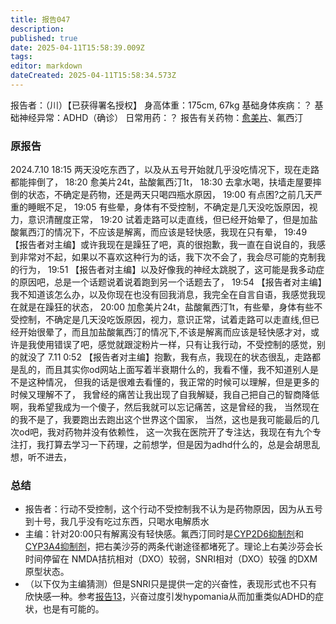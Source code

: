 ```yaml
---
title: 报告047
description: 
published: true
date: 2025-04-11T15:58:39.009Z
tags: 
editor: markdown
dateCreated: 2025-04-11T15:58:34.573Z
---
```


报告者：（川）【已获得署名授权】
身高体重：175cm, 67kg
基础身体疾病：？
基础神经异常：ADHD（确诊）
日常用药：？
报告有关药物：[愈美片](/%E5%A4%8D%E6%96%B9%E7%B3%BB%E5%88%97/#%E6%84%88%E7%BE%8E)、氟西汀

### 原报告
2024.7.10
18:15 两天没吃东西了，以及从五号开始就几乎没吃情况下，现在走路都能摔倒了，
18:20 愈美片24t，盐酸氟西汀1t，
18:30 去拿水喝，扶墙走屋要摔倒的状态，不确定是药物，还是两天只喝四瓶水原因，
19:00 有点困?之前几天严重的睡眠不足，
19:05 有些晕，身体有不受控制，不确定是几天没吃饭原因，视力，意识清醒度正常，
19:20 试着走路可以走直线，但已经开始晕了，但是加盐酸氟西汀的情况下，不应该是解离，而应该是轻快感，我现在只有晕，
19:49 【报告者对主编】或许我现在是躁狂了吧，真的很抱歉，我一直在自说自的，我感到非常对不起，如果以不喜欢这种行为的话，我下次不会了，我会尽可能的克制我的行为，
19:51 【报告者对主编】以及好像我的神经太跳脱了，这可能是我多动症的原因吧，总是一个话题说着说着跑到另一个话题去了，
19:54 【报告者对主编】我不知道该怎么办，以及你现在也没有回我消息，我完全在自言自语，我感觉我现在就是在躁狂的状态，
20:00 加愈美片24t，盐酸氟西汀1t，有些晕，身体有些不受控制，不确定是几天没吃饭原因，视力，意识正常，试着走路可以走直线,但已经开始很晕了，而且加盐酸氟西汀的情况下,不该是解离而应该是轻快感才对，或许是我使用错误了吧，感觉就跟淀粉片一样，只有让我行动，不受控制的感觉，别的就没了
7.11 0:52 【报告者对主编】抱歉，我有点，我现在的状态很乱，走路都是乱的，而且其实你od网站上面写着半衰期什么的，我看不懂，我不知道别人是不是这种情况，
但我的话是很难去看懂的，我正常的时候可以理解，但是更多的时候又理解不了，
我曾经的痛苦让我出现了自我解疑，我自己把自己的智商降低啊，我希望我成为一个傻子，然后我就可以忘记痛苦，这是曾经的我，
当然现在的我不是了，我要跑出去跑出这个世界这个国家，
当然，这也是我可能最后的几次od吧，我对药物并没有依赖性，
这一次我在医院开了专注达，我现在有九个专注打，我打算去学习一下药理，之前想学，但是因为adhd什么的，总是会胡思乱想，听不进去，

### 总结
- 报告者：行动不受控制，这个行动不受控制我不认为是药物原因，因为从五号到十号，我几乎没有吃过东西，只喝水电解质水
- 主编：针对20:00只有解离没有轻快感。氟西汀同时是[CYP2D6抑制剂](/DXM/#CYP2D6%E6%8A%91%E5%88%B6%E5%89%82)和[CYP3A4抑制剂](/DXM/#CYP3A4%E6%8A%91%E5%88%B6%E5%89%82)，把右美沙芬的两条代谢途径都堵死了。理论上右美沙芬会长时间停留在 NMDA拮抗相对（DXO）较弱，SNRI相对（DXO）较强 的DXM原型状态。
- （以下仅为主编猜测）但是SNRI只是提供一定的兴奋性，表现形式也不只有欣快感一种。参考[报告13](/report/RP013/)，兴奋过度引发hypomania从而加重类似ADHD的症状，也是有可能的。
